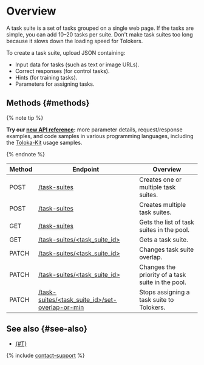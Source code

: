 # Overview

A task suite is a set of tasks grouped on a single web page. If the tasks are simple, you can add 10–20 tasks per suite. Don't make task suites too long because it slows down the loading speed for Tolokers.

To create a task suite, upload JSON containing:

- Input data for tasks (such as text or image URLs).
- Correct responses (for control tasks).
- Hints (for training tasks).
- Parameters for assigning tasks.

## Methods {#methods}

{% note tip %}

**Try our [new API reference](https://toloka.ai/docs/api/api-reference/#tag--task-suite):** more parameter details, request/response examples, and code samples in various programming languages, including the [Toloka-Kit](../../toloka-kit/index.md) usage samples.

{% endnote %}

Method | Endpoint | Overview
----- | ----- | -----
POST | [/task-suites](create-task-suite.md) | Creates one or multiple task suites.
POST | [/task-suites](create-task-suite-batch.md) | Creates multiple task suites.
GET | [/task-suites](get-task-suite-list.md) | Gets the list of task suites in the pool.
GET | [/task-suites/<task_suite_id>](get-task-suite.md) | Gets a task suite.
PATCH | [/task-suites/<task_suite_id>](edit-overlap.md) | Changes task suite overlap.
PATCH | [/task-suites/<task_suite_id>](edit-order.md) | Changes the priority of a task suite in the pool.
PATCH | [/task-suites/<task_suite_id>/set-overlap-or-min](set-min-suite-overlap.md) | Stops assigning a task suite to Tolokers.

## See also {#see-also}

- [{#T}](../../guide/concepts/distribute-tasks-by-pages.md)

{% include [contact-support](../../guide/_includes/contact-support.md) %}
